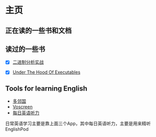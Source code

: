 # 主页

## 正在读的一些书和文档


## 读过的一些书

- [x] [二进制分析实战](https://book.douban.com/subject/35645956/)
- [x] [Under The Hood Of Executables](https://github.com/mohitmishra786/underTheHoodOfExecutables/tree/main)


## Tools for learning English

* [多邻国](https://www.duolingo.com/)
* [Voscreen](https://voscreen.com)
* [每日英语听力](https://dict.eudic.net/ting/)

日常英语学习主要是靠上面三个App，其中每日英语听力，主要是用来精听EnglishPod